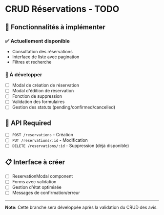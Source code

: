 # CRUD Réservations - TODO

## 🎯 Fonctionnalités à implémenter

### ✅ Actuellement disponible
- Consultation des réservations
- Interface de liste avec pagination
- Filtres et recherche

### 🚧 À développer
- [ ] Modal de création de réservation
- [ ] Modal d'édition de réservation  
- [ ] Fonction de suppression
- [ ] Validation des formulaires
- [ ] Gestion des statuts (pending/confirmed/cancelled)

## 🔌 API Required
- [ ] `POST /reservations` - Création
- [ ] `PUT /reservations/:id` - Modification
- [ ] `DELETE /reservations/:id` - Suppression (déjà disponible)

## 📋 Interface à créer
- [ ] ReservationModal component
- [ ] Forms avec validation
- [ ] Gestion d'état optimisée
- [ ] Messages de confirmation/erreur

---
**Note:** Cette branche sera développée après la validation du CRUD des avis.
